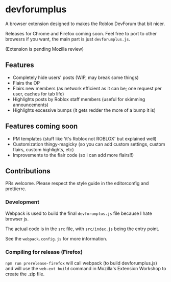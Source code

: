 # devforumplus

A browser extension designed to makes the Roblox DevForum that bit nicer.

Releases for Chrome and Firefox coming soon. Feel free to port to other browesrs if you want, the main part is just `devforumplus.js`.

(Extension is pending Mozilla review)

## Features

- Completely hide users' posts (WIP, may break some things)
- Flairs the OP
- Flairs new members (as network efficient as it can be; one request per user, caches for tab life)
- Highlights posts by Roblox staff members (useful for skimming announcements)
- Highlights excessive bumps (it gets redder the more of a bump it is)

## Features coming soon

- PM templates (stuff like 'it's Roblox not ROBLOX' but explained well)
- Customization thingy-magicky (so you can add custom settings, custom flairs, custom highlights, etc)
- Improvements to the flair code (so i can add more flairs!!)

## Contributions

PRs welcome. Please respect the style guide in the editorconfig and prettierrc.

### Development

Webpack is used to build the final `devforumplus.js` file because I hate browser js.

The actual code is in the `src` file, with `src/index.js` being the entry point.

See the `webpack.config.js` for more information.

### Compiling for release (Firefox)

`npm run prerelease-firefox` will call webpack (to build devforumplus.js) and will use the
`web-ext build` command in Mozilla's Extension Workshop to create the .zip file.

